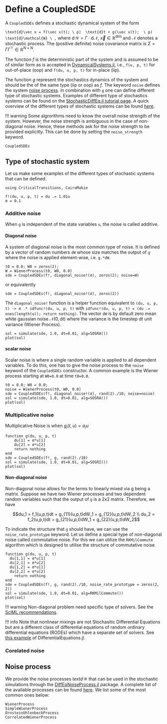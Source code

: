 # Define a CoupledSDE

A `CoupledSDEs` defines a stochastic dynamical system of the form

``\text{d}\vec x = f(\vec x(t); \ p)  \text{d}t + g(\vec x(t);  \ p) \text{d}\mathcal{W} \ ,``
where $\text{d}\mathcal{W}=\Gamma \cdot \text{d}\mathcal{N}$, $\vec x \in \mathbb{R}^\text{dim}$ and $\mathcal N$ denotes a stochastic process. The (positive definite) noise covariance matrix is $\Sigma = \Gamma \Gamma^\top \in \mathbb R^{N\times N}$.

The function $f$ is the deterministic part of the system and is assumed to be of similar form as is accepted in [DynamicalSystems.jl](https://juliadynamics.github.io/DynamicalSystems.jl/latest/tutorial/), i.e., `f(u, p, t)` for out-of-place (oop) and `f(du, u, p, t)` for in-place (iip).

The function $g$ represent the stochastics dynamics of the system and should be the of the same type (iip or oop) as $f$. The keyword `noise` defines the system [noise process](#noise-process). In combination with `g` one can define different type of stochastic systems. Examples of different type of stochastics systems can be found on the [StochasticDiffEq.jl tutorial page](https://docs.sciml.ai/DiffEqDocs/stable/tutorials/sde_example/). A quick overview of the different types of stochastic systems can be found [here](#Type-of-stochastic-system).

!!! warning
    Some algrorithms need to know the overall noise strength of the system. However, the noise strength is ambiguous in the case of non-diagonal noise. Hence, these methods ask for the noise strength to be provided explicitly. This can be done by setting the `noise_strength` keyword.


```@docs
CoupledSDEs
```
## Type of stochastic system
Let us make some examples of the different types of stochastic systems that can be defined.
```@example type
using CriticalTransitions, CairoMakie

f!(du, u, p, t) = du .= 1.01u
σ = 0.1
```
### Additive noise
When `g` is independent of the state variables `u`, the noise is called additive.

#### Diagonal noise
A system of diagional noise is the most common type of noise. It is defined by a vector of random numbers `dW` whose size matches the output of `g` where the noise is applied element-wise, i.e. `g.*dW`.
```@example type
t0 = 0.0; W0 = zeros(2);
W = WienerProcess(t0, W0, 0.0)
sde = CoupledSDEs(f!, diagonal_noise!(σ), zeros(2); noise=W)
```
or equivalently
```@example type
sde = CoupledSDEs(f!, diagonal_noise!(σ), zeros(2))
```
The `diagonal_noise!` function is a helper function equivalent to `(du, u, p, t) -> σ .* idfunc!(du, u, p, t)` with `idfunc!(du, u, p, t) = (du .= ones(length(u)); return nothing)`. The vector `dW` is by default zero mean white gaussian noise $\mathcal{N}(0, \text{d}t)$ where the variance is the timestep $\text{d}t$ unit variance (Wiener Process).
```@example type
sol = simulate(sde, 1.0, dt=0.01, alg=SOSRA())
plot(sol)
```

#### scalar noise
Scalar noise is where a single random variable is applied to all dependent variables. To do this, one has to give the noise process to the `noise` keyword of the `CoupledSDEs` constructor. A common example is the Wiener process starting at `W0=0.0` at time `t0=0.0`.

```@example type
t0 = 0.0; W0 = 0.0;
noise = WienerProcess(t0, W0, 0.0)
sde = CoupledSDEs(f!, diagonal_noise!(σ), rand(2)./10; noise=noise)
sol = simulate(sde, 1.0, dt=0.01, alg=SOSRA())
plot(sol)
```
### Multiplicative noise
Multiplicative Noise is when $g_i(t, u)=a_i u$
```@example type
function g(du, u, p, t)
    du[1] = σ*u[1]
    du[2] = σ*u[2]
    return nothing
end
sde = CoupledSDEs(f!, g, rand(2)./10)
sol = simulate(sde, 1.0, dt=0.01, alg=SOSRI())
plot(sol)
```

#### Non-diagonal noise
Non-diagonal noise allows for the terms to linearly mixed via g being a matrix. Suppose we have two Wiener processes and two dependent random variables such that the output of `g` is a 2x2 matrix. Therefore, we have
```math
du_1 = f_1(u,p,t)dt + g_{11}(u,p,t)dW_1 + g_{12}(u,p,t)dW_2 \\
du_2 = f_2(u,p,t)dt + g_{21}(u,p,t)dW_1 + g_{22}(u,p,t)dW_2
```
To indicate the structure that `g` should have, we can use the `noise_rate_prototype` keyword. Let us define a special type of non-diagonal noise called commutative noise. For this we can utilize the `RKMilCommute` algorithm which is designed to utilise the structure of commutative noise.

```@example type
function g(du, u, p, t)
  du[1,1] = σ*u[1]
  du[2,1] = σ*u[2]
  du[1,2] = σ*u[1]
  du[2,2] = σ*u[2]
    return nothing
end
sde = CoupledSDEs(f!, g, rand(2)./10, noise_rate_prototype = zeros(2, 2))
sol = simulate(sde, 1.0, dt=0.01, alg=RKMilCommute())
plot(sol)
```

!!! warning
    Non-diagonal problem need specific type of solvers. See the [SciML recommendations](https://docs.sciml.ai/DiffEqDocs/stable/solvers/sde_solve/#sde_solve).

!!! info
    Note that nonlinear mixings are not Stochasitic Differential Equations but are a different class of differential equations of random ordinary differential equations (RODEs) which have a separate set of solvers. See [this example](https://docs.sciml.ai/DiffEqDocs/stable/tutorials/rode_example/) of DifferentialEquations.jl.

### Corelated noise

## Noise process
We provide the noise processes $text{d}\mathcal{W}$ that can be used in the stochastic simulations through the [DiffEqNoiseProcess.jl](https://docs.sciml.ai/DiffEqNoiseProcess/stable) package. A complete list of the available processes can be found [here](https://docs.sciml.ai/DiffEqNoiseProcess/stable/noise_processes/). We list some of the most common ones below:
```@docs
WienerProcess
SimpleWienerProcess
OrnsteinUhlenbeckProcess
CorrelatedWienerProcess
```